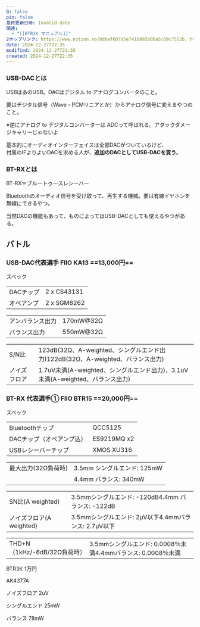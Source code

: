 ```yaml
---
Q: false
pin: false
最終更新日時: Invalid date
関連:
  - "[[BTR3K マニュアル]]"
2ホップリンク: https://www.notion.so/8dbaf607d5e741b893b0ba5c69c7552b, https://www.notion.so/ed93704695a74c1fa257e37a68ac87c9
date: 2024-12-27T22:35
modified: 2024-12-27T22:35
created: 2024-12-27T22:35
---
```

  

### USB-DACとは

USBはあのUSB。DACはデジタル to アナログコンバータのこと。

要はデジタル信号（Wave・PCMリニアとか）からアナログ信号に変えるやつのこと。

※逆にアナログ to デジタルコンバーターは ADCって呼ばれる。アタックダメージキャリーじゃないよ

基本的にオーディオインターフェイスは全部DACがついているけど、  
付属のIFよりよいDACを求める人が、**追加のDACとしてUSB-DACを買う**。

  

### BT-RXとは

BT-RX＝ブルートゥースレシーバー

Bluetoothのオーディオ信号を受け取って、再生する機械。要は有線イヤホンを無線にできるやつ。

当然DACの機能もあって、ものによってはUSB-DACとしても使えるやつがある。

  

  

## バトル

  

### USB-DAC代表選手 FIIO KA13 ==13,000円==

スペック

|   |   |
|---|---|
|DACチップ|2 x CS43131|
|オペアンプ|2 x SGM8262|

|   |   |
|---|---|
|アンバランス出力|170mW@32Ω|
|バランス出力|550mW@32Ω|

|   |   |
|---|---|
|S/N比|123dB(32Ω、A-weighted、シングルエンド出力)122dB(32Ω、A-weighted、バランス出力)|
|ノイズフロア|1.7uV未満(A-weighted、シングルエンド出力)，3.1uV未満(A-weighted、バランス出力)|

  

### BT-RX 代表選手① FIIO BTR15 ==20,000円==

スペック

|   |   |
|---|---|
|Bluetoothチップ|QCC5125|
|DACチップ（オペアンプ込）|ES9219MQ x2|
|USBレシーバーチップ|XMOS XU316|

|   |   |
|---|---|
|最大出力(32Ω負荷時)|3.5mm シングルエンド: 125mW|
||4.4mm バランス: 340mW|

|   |   |
|---|---|
|SN比(A weighted)|3.5mmシングルエンド: -120dB4.4mm バランス: -122dB|
|ノイズフロア(A weighted)|3.5mmシングルエンド: 2μV以下4.4mmバランス: 2.7μV以下|

|   |   |
|---|---|
|THD+N （1kHz/-6dB/32Ω負荷時）|3.5mmシングルエンド: 0.0008％未満4.4mmバランス: 0.0008％未満|

  

BTR3K 1万円

  

AK4377A

ノイズフロア 2uV

  

シングルエンド 25mW

バランス 78mW
